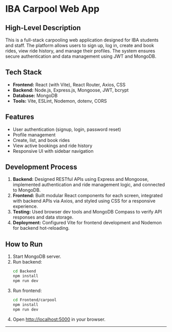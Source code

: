 # IBA Carpool Web App

## High-Level Description

This is a full-stack carpooling web application designed for IBA students and staff. The platform allows users to sign up, log in, create and book rides, view ride history, and manage their profiles. The system ensures secure authentication and data management using JWT and MongoDB.

## Tech Stack

- **Frontend:** React (with Vite), React Router, Axios, CSS
- **Backend:** Node.js, Express.js, Mongoose, JWT, bcrypt
- **Database:** MongoDB
- **Tools:** Vite, ESLint, Nodemon, dotenv, CORS

## Features

- User authentication (signup, login, password reset)
- Profile management
- Create, list, and book rides
- View active bookings and ride history
- Responsive UI with sidebar navigation

## Development Process

1. **Backend:** Designed RESTful APIs using Express and Mongoose, implemented authentication and ride management logic, and connected to MongoDB.
2. **Frontend:** Built modular React components for each screen, integrated with backend APIs via Axios, and styled using CSS for a responsive experience.
3. **Testing:** Used browser dev tools and MongoDB Compass to verify API responses and data storage.
4. **Deployment:** Configured Vite for frontend development and Nodemon for backend hot-reloading.

## How to Run

1. Start MongoDB server.
2. Run backend:  
   ```bash
   cd Backend
   npm install
   npm run dev
   ```
3. Run frontend:  
   ```bash
   cd Frontend/carpool
   npm install
   npm run dev
   ```
4. Open [http://localhost:5000](http://localhost:3000) in your browser.

---

